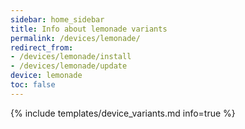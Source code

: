 ```yaml
---
sidebar: home_sidebar
title: Info about lemonade variants
permalink: /devices/lemonade/
redirect_from:
- /devices/lemonade/install
- /devices/lemonade/update
device: lemonade
toc: false
---
```

{% include templates/device_variants.md info=true %}
